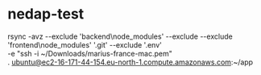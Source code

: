 # nedap-test

rsync -avz --exclude 'backend\node_modules' --exclude --exclude 'frontend\node_modules' '.git' --exclude '.env' \
-e "ssh -i ~/Downloads/marius-france-mac.pem" \
. ubuntu@ec2-16-171-44-154.eu-north-1.compute.amazonaws.com:~/app